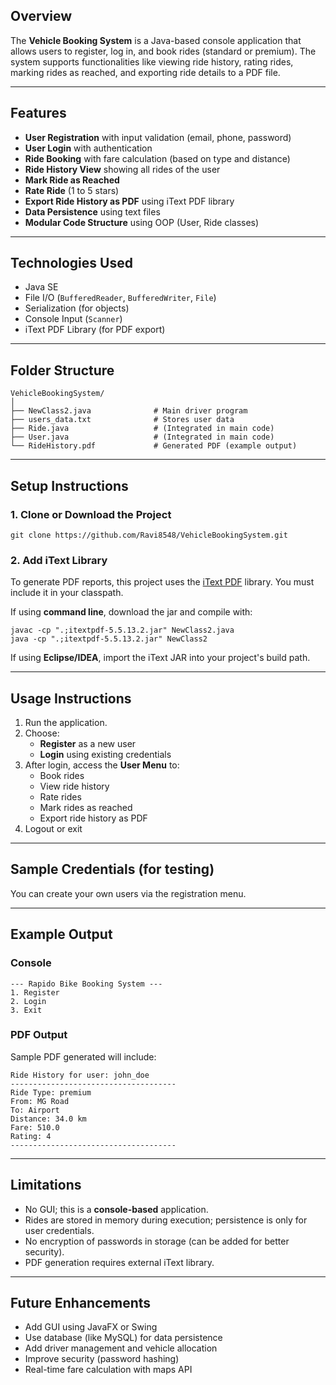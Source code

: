 
## Overview

The **Vehicle Booking System** is a Java-based console application that allows users to register, log in, and book rides (standard or premium). The system supports functionalities like viewing ride history, rating rides, marking rides as reached, and exporting ride details to a PDF file.

---

## Features

- **User Registration** with input validation (email, phone, password)
- **User Login** with authentication
- **Ride Booking** with fare calculation (based on type and distance)
- **Ride History View** showing all rides of the user
- **Mark Ride as Reached**
- **Rate Ride** (1 to 5 stars)
- **Export Ride History as PDF** using iText PDF library
- **Data Persistence** using text files
- **Modular Code Structure** using OOP (User, Ride classes)

---

## Technologies Used

- Java SE
- File I/O (`BufferedReader`, `BufferedWriter`, `File`)
- Serialization (for objects)
- Console Input (`Scanner`)
- iText PDF Library (for PDF export)

---

## Folder Structure

```
VehicleBookingSystem/
│
├── NewClass2.java              # Main driver program
├── users_data.txt              # Stores user data
├── Ride.java                   # (Integrated in main code)
├── User.java                   # (Integrated in main code)
└── RideHistory.pdf             # Generated PDF (example output)
```

---

## Setup Instructions

### 1. Clone or Download the Project

```
git clone https://github.com/Ravi8548/VehicleBookingSystem.git
```

### 2. Add iText Library

To generate PDF reports, this project uses the [iText PDF](https://mvnrepository.com/artifact/com.itextpdf/itextpdf) library. You must include it in your classpath.

If using **command line**, download the jar and compile with:

```
javac -cp ".;itextpdf-5.5.13.2.jar" NewClass2.java
java -cp ".;itextpdf-5.5.13.2.jar" NewClass2
```

If using **Eclipse/IDEA**, import the iText JAR into your project's build path.

---

## Usage Instructions

1. Run the application.
2. Choose:
   - **Register** as a new user
   - **Login** using existing credentials
3. After login, access the **User Menu** to:
   - Book rides
   - View ride history
   - Rate rides
   - Mark rides as reached
   - Export ride history as PDF
4. Logout or exit

---

## Sample Credentials (for testing)

You can create your own users via the registration menu.

---

## Example Output

### Console

```
--- Rapido Bike Booking System ---
1. Register
2. Login
3. Exit
```

### PDF Output

Sample PDF generated will include:
```
Ride History for user: john_doe
-------------------------------------
Ride Type: premium
From: MG Road
To: Airport
Distance: 34.0 km
Fare: 510.0
Rating: 4
-------------------------------------
```

---

## Limitations

- No GUI; this is a **console-based** application.
- Rides are stored in memory during execution; persistence is only for user credentials.
- No encryption of passwords in storage (can be added for better security).
- PDF generation requires external iText library.

---

## Future Enhancements

- Add GUI using JavaFX or Swing
- Use database (like MySQL) for data persistence
- Add driver management and vehicle allocation
- Improve security (password hashing)
- Real-time fare calculation with maps API 

